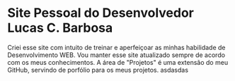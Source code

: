 # Site Pessoal do Desenvolvedor Lucas C. Barbosa
Criei esse site com intuito de treinar e aperfeiçoar as minhas habilidade de Desenvolvimento WEB. Vou manter esse site atualizado sempre de acordo com os meus conhecimentos. A área de "Projetos" é uma extensão do meu GitHub, servindo de porfólio para os meus projetos.
asdasdas
